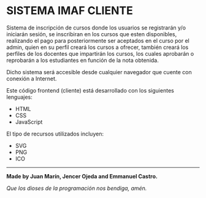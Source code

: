 # SISTEMA IMAF CLIENTE

Sistema de inscripción de cursos donde los usuarios se registrarán y/o iniciarán sesión, se inscribiran en los cursos que esten disponibles, realizando el pago para posteriormente ser aceptados en el curso por el admin, quien en su perfil creará los cursos a ofrecer, también creará los perfiles de los docentes que impartirán los cursos, los cuales aprobarán o reprobarán a los estudiantes en función de la nota obtenida.

Dicho sistema será accesible desde cualquier navegador que cuente con conexión a Internet.

Este código frontend (cliente) está desarrollado con los siguientes lenguajes:

- HTML
- CSS
- JavaScript

El tipo de recursos utilizados incluyen:

- SVG
- PNG
- ICO
________________________________________________________

**Made by Juan Marín, Jencer Ojeda and Emmanuel Castro.**

_Que los dioses de la programación nos bendiga, amén._